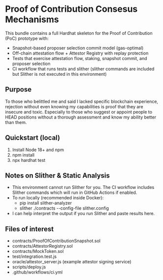 # Proof of Contribution Consesus Mechanisms

This bundle contains a full Hardhat skeleton for the Proof of Contribution (PoC) prototype with:
- Snapshot-based proposer selection commit model (gas-optimal)
- Off-chain attestation flow + Attestor Registry with replay protection
- Tests that exercise attestation flow, staking, snapshot commit, and proposer selection
- CI workflow that runs tests and slither (slither commands are included but Slither is not executed in this environment)

## Purpose
To those who belittled me and said I lacked specific blockchain experience, rejection without even knowing my capabilities is proof that they are insecure and toxic. Especially to those who suggest or appoint people to HEAD positions without a thorough assessment and know my ability better than them.

## Quickstart (local)
1. Install Node 18+ and npm
2. npm install
3. npx hardhat test

## Notes on Slither & Static Analysis
- This environment cannot run Slither for you. The CI workflow includes Slither commands which will run in GitHub Actions if enabled.
- To run locally (recommended inside Docker):
  - pip install slither-analyzer
  - slither ./contracts --config-file slither.config
- I can help interpret the output if you run Slither and paste results here.

## Files of interest
- contracts/ProofOfContributionSnapshot.sol
- contracts/AttestorRegistry.sol
- contracts/MockToken.sol
- test/integration.test.js
- oracle/attestor_server.js (example attestor signing service)
- scripts/deploy.js
- .github/workflows/ci.yml
